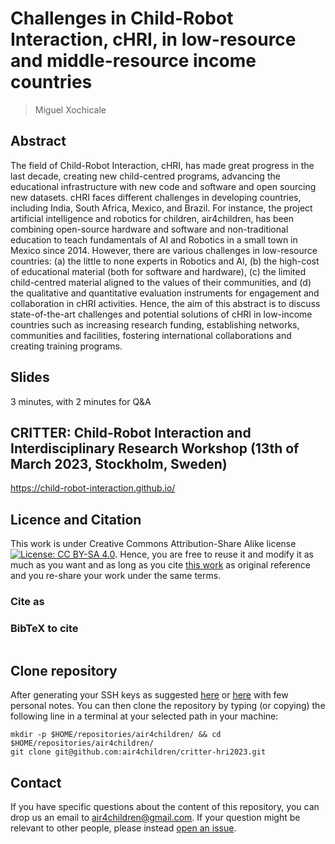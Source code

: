 # Challenges in Child-Robot Interaction, cHRI, in low-resource and middle-resource income countries
> Miguel Xochicale

## Abstract 
The field of Child-Robot Interaction, cHRI, has made great progress in the last decade, creating new child-centred programs, advancing the educational infrastructure with new code and software and open sourcing new datasets. 
cHRI faces different challenges in developing countries, including India, South Africa, Mexico, and Brazil. For instance, the project artificial intelligence and robotics for children, air4children, has been combining open-source hardware and software and non-traditional education to teach fundamentals of AI and Robotics in a small town in Mexico since 2014. 
However, there are various challenges in low-resource countries: (a) the little to none experts in Robotics and AI, (b) the high-cost of educational material (both for software and hardware), (c) the limited child-centred material aligned to the values of their communities, and (d) the qualitative and quantitative evaluation instruments for engagement and collaboration in cHRI activities. 
Hence, the aim of this abstract is to discuss state-of-the-art challenges and potential solutions of cHRI in low-income countries such as increasing research funding, establishing networks, communities and facilities, fostering international collaborations and creating training programs.

## Slides
3 minutes, with 2 minutes for Q&A

## CRITTER: Child-Robot Interaction and Interdisciplinary Research Workshop (13th of March 2023, Stockholm, Sweden)
https://child-robot-interaction.github.io/

## Licence and Citation 
This work is under Creative Commons Attribution-Share Alike license [![License: CC BY-SA 4.0](https://licensebuttons.net/l/by-sa/4.0/80x15.png)](https://creativecommons.org/licenses/by-sa/4.0/). 
Hence, you are free to reuse it and modify it as much as you want and as long as you cite [this work](https://github.com/air4children/hri2023) as original reference and you re-share your work under the same terms.

### Cite as

### BibTeX to cite
```

```

## Clone repository
After generating your SSH keys as suggested [here](https://docs.github.com/en/github/authenticating-to-github/generating-a-new-ssh-key-and-adding-it-to-the-ssh-agent) or [here](https://github.com/mxochicale/tools/blob/main/github/SSH.md) with few personal notes.
You can then clone the repository by typing (or copying) the following line in a terminal at your selected path in your machine:
```
mkdir -p $HOME/repositories/air4children/ && cd $HOME/repositories/air4children/
git clone git@github.com:air4children/critter-hri2023.git
```

## Contact 
If you have specific questions about the content of this repository, you can drop us an email to [air4children@gmail.com](mailto:air4children@gmail.com?subject="[dei-hri2023-questions]").
If your question might be relevant to other people, please instead [open an issue](https://github.com/air4children/critter-hri2023/issues).
